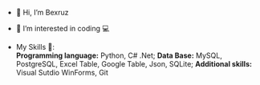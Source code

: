 - 👋 Hi, I’m Bexruz
- 👀 I’m interested in coding 💻

- My Skills 🎇: <br>
    <strong>Programming language:</strong> Python, C# .Net;
    <strong>Data Base:</strong> MySQL, PostgreSQL, Excel Table, Google Table, Json, SQLite;
    <strong>Additional skills:</strong> Visual Sutdio WinForms, Git
<!---
ben2133/ben2133 is a ✨ special ✨ repository because its `README.md` (this file) appears on your GitHub profile.
You can click the Preview link to take a look at your changes.
--->
